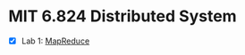 # MIT 6.824 Distributed System

- [x] Lab 1: [MapReduce](https://github.com/clatisus/MIT6.824DS/pull/1)